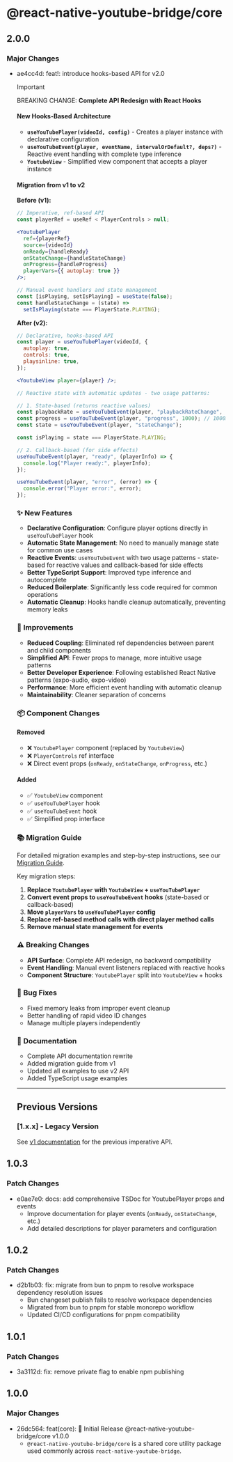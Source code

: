 # @react-native-youtube-bridge/core

## 2.0.0

### Major Changes

- ae4cc4d: feat!: introduce hooks-based API for v2.0

  > [!important]
  > BREAKING CHANGE: **Complete API Redesign with React Hooks**

  #### New Hooks-Based Architecture

  - **`useYouTubePlayer(videoId, config)`** - Creates a player instance with declarative configuration
  - **`useYouTubeEvent(player, eventName, intervalOrDefault?, deps?)`** - Reactive event handling with complete type inference
  - **`YoutubeView`** - Simplified view component that accepts a player instance

  #### Migration from v1 to v2

  **Before (v1):**

  ```jsx
  // Imperative, ref-based API
  const playerRef = useRef < PlayerControls > null;

  <YoutubePlayer
    ref={playerRef}
    source={videoId}
    onReady={handleReady}
    onStateChange={handleStateChange}
    onProgress={handleProgress}
    playerVars={{ autoplay: true }}
  />;

  // Manual event handlers and state management
  const [isPlaying, setIsPlaying] = useState(false);
  const handleStateChange = (state) =>
    setIsPlaying(state === PlayerState.PLAYING);
  ```

  **After (v2):**

  ```jsx
  // Declarative, hooks-based API
  const player = useYouTubePlayer(videoId, {
    autoplay: true,
    controls: true,
    playsinline: true,
  });

  <YoutubeView player={player} />;

  // Reactive state with automatic updates - two usage patterns:

  // 1. State-based (returns reactive values)
  const playbackRate = useYouTubeEvent(player, "playbackRateChange", 1);
  const progress = useYouTubeEvent(player, "progress", 1000); // 1000ms interval
  const state = useYouTubeEvent(player, "stateChange");

  const isPlaying = state === PlayerState.PLAYING;

  // 2. Callback-based (for side effects)
  useYouTubeEvent(player, "ready", (playerInfo) => {
    console.log("Player ready:", playerInfo);
  });

  useYouTubeEvent(player, "error", (error) => {
    console.error("Player error:", error);
  });
  ```

  ### ✨ New Features

  - **Declarative Configuration**: Configure player options directly in `useYouTubePlayer` hook
  - **Automatic State Management**: No need to manually manage state for common use cases
  - **Reactive Events**: `useYouTubeEvent` with two usage patterns - state-based for reactive values and callback-based for side effects
  - **Better TypeScript Support**: Improved type inference and autocomplete
  - **Reduced Boilerplate**: Significantly less code required for common operations
  - **Automatic Cleanup**: Hooks handle cleanup automatically, preventing memory leaks

  ### 🎯 Improvements

  - **Reduced Coupling**: Eliminated ref dependencies between parent and child components
  - **Simplified API**: Fewer props to manage, more intuitive usage patterns
  - **Better Developer Experience**: Following established React Native patterns (expo-audio, expo-video)
  - **Performance**: More efficient event handling with automatic cleanup
  - **Maintainability**: Cleaner separation of concerns

  ### 📦 Component Changes

  #### Removed

  - ❌ `YoutubePlayer` component (replaced by `YoutubeView`)
  - ❌ `PlayerControls` ref interface
  - ❌ Direct event props (`onReady`, `onStateChange`, `onProgress`, etc.)

  #### Added

  - ✅ `YoutubeView` component
  - ✅ `useYouTubePlayer` hook
  - ✅ `useYouTubeEvent` hook
  - ✅ Simplified prop interface

  ### 📚 Migration Guide

  For detailed migration examples and step-by-step instructions, see our [Migration Guide](/packages/react-native-youtube-bridge/docs/migration-v2.md).

  Key migration steps:

  1. **Replace `YoutubePlayer` with `YoutubeView` + `useYouTubePlayer`**
  2. **Convert event props to `useYouTubeEvent` hooks** (state-based or callback-based)
  3. **Move `playerVars` to `useYouTubePlayer` config**
  4. **Replace ref-based method calls with direct player method calls**
  5. **Remove manual state management for events**

  ### ⚠️ Breaking Changes

  - **API Surface**: Complete API redesign, no backward compatibility
  - **Event Handling**: Manual event listeners replaced with reactive hooks
  - **Component Structure**: `YoutubePlayer` split into `YoutubeView` + hooks

  ### 🐛 Bug Fixes

  - Fixed memory leaks from improper event cleanup
  - Better handling of rapid video ID changes
  - Manage multiple players independently

  ### 📖 Documentation

  - Complete API documentation rewrite
  - Added migration guide from v1
  - Updated all examples to use v2 API
  - Added TypeScript usage examples

  ***

  ## Previous Versions

  ### [1.x.x] - Legacy Version

  See [v1 documentation](/packages/react-native-youtube-bridge/docs/v1.md) for the previous imperative API.

## 1.0.3

### Patch Changes

- e0ae7e0: docs: add comprehensive TSDoc for YoutubePlayer props and events
  - Improve documentation for player events (`onReady`, `onStateChange`, etc.)
  - Add detailed descriptions for player parameters and configuration

## 1.0.2

### Patch Changes

- d2b1b03: fix: migrate from bun to pnpm to resolve workspace dependency resolution issues
  - Bun changeset publish fails to resolve workspace dependencies
  - Migrated from bun to pnpm for stable monorepo workflow
  - Updated CI/CD configurations for pnpm compatibility

## 1.0.1

### Patch Changes

- 3a3112d: fix: remove private flag to enable npm publishing

## 1.0.0

### Major Changes

- 26dc564: feat(core): 🎉 Initial Release @react-native-youtube-bridge/core v1.0.0
  - `@react-native-youtube-bridge/core` is a shared core utility package used commonly across `react-native-youtube-bridge`.

